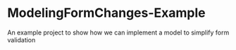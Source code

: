 # ModelingFormChanges-Example
An example project to show how we can implement a model to simplify form validation
